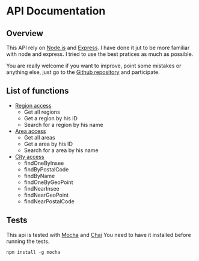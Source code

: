 # API Documentation

## Overview
This API rely on [Node.js](https://nodejs.org) and [Express](https://expressjs.com). I have done it jut to be more familiar with node and express. I tried to use the best pratices as much as possible.

You are really welcome if you want to improve, point some mistakes or anything else, just go to the [Github repository](https://github.com/sbnet/36000) and participate.

## List of functions

  * [Region access](./api-region.md)
    * Get all regions
    * Get a region by his ID
    * Search for a region by his name
  * [Area access](./api-area.md)
    * Get all areas
    * Get a area by his ID
    * Search for a area by his name
  * [City access](./api-city.md)
    * findOneByInsee
    * findByPostalCode
    * findByName
    * findOneByGeoPoint
    * findNearInsee
    * findNearGeoPoint
    * findNearPostalCode

## Tests
This api is tested with [Mocha](https://mochajs.org/) and [Chai](http://chaijs.com/) You need to have it installed before running the tests.

```
npm install -g mocha
```
